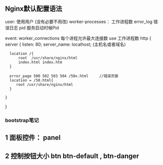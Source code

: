 


## Nginx默认配置语法
user: 使用用户 (没有必要不用改)
worker-processes： 工作进程数
error_log 错误日志
pid  服务启动时候Pid

event: worker_connections 每个进程允许最大连接数
        use 工作进程数
http {
    server {
        listen: 80;
        server_name: localhost; (主机名或者域名)
      
      location /{
          root  /usr/share/nginx/html
          index.html index.htm
      }

      error_page 500 502 503 504 /50x.html     //错误页面
      location = /50.html{
         root /usr/share/nginx/html
      }
          
    }
}



### bootstrap笔记
## 1 面板控件： panel
## 2 控制按钮大小 btn btn-default , btn-danger  